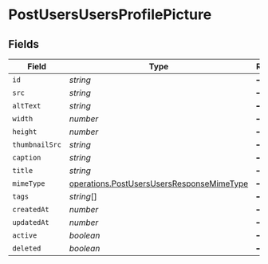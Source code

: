 # PostUsersUsersProfilePicture


## Fields

| Field                                                                                                  | Type                                                                                                   | Required                                                                                               | Description                                                                                            |
| ------------------------------------------------------------------------------------------------------ | ------------------------------------------------------------------------------------------------------ | ------------------------------------------------------------------------------------------------------ | ------------------------------------------------------------------------------------------------------ |
| `id`                                                                                                   | *string*                                                                                               | :heavy_minus_sign:                                                                                     | N/A                                                                                                    |
| `src`                                                                                                  | *string*                                                                                               | :heavy_minus_sign:                                                                                     | N/A                                                                                                    |
| `altText`                                                                                              | *string*                                                                                               | :heavy_minus_sign:                                                                                     | N/A                                                                                                    |
| `width`                                                                                                | *number*                                                                                               | :heavy_minus_sign:                                                                                     | N/A                                                                                                    |
| `height`                                                                                               | *number*                                                                                               | :heavy_minus_sign:                                                                                     | N/A                                                                                                    |
| `thumbnailSrc`                                                                                         | *string*                                                                                               | :heavy_minus_sign:                                                                                     | N/A                                                                                                    |
| `caption`                                                                                              | *string*                                                                                               | :heavy_minus_sign:                                                                                     | N/A                                                                                                    |
| `title`                                                                                                | *string*                                                                                               | :heavy_minus_sign:                                                                                     | N/A                                                                                                    |
| `mimeType`                                                                                             | [operations.PostUsersUsersResponseMimeType](../../models/operations/postusersusersresponsemimetype.md) | :heavy_minus_sign:                                                                                     | N/A                                                                                                    |
| `tags`                                                                                                 | *string*[]                                                                                             | :heavy_minus_sign:                                                                                     | N/A                                                                                                    |
| `createdAt`                                                                                            | *number*                                                                                               | :heavy_minus_sign:                                                                                     | N/A                                                                                                    |
| `updatedAt`                                                                                            | *number*                                                                                               | :heavy_minus_sign:                                                                                     | N/A                                                                                                    |
| `active`                                                                                               | *boolean*                                                                                              | :heavy_minus_sign:                                                                                     | N/A                                                                                                    |
| `deleted`                                                                                              | *boolean*                                                                                              | :heavy_minus_sign:                                                                                     | N/A                                                                                                    |